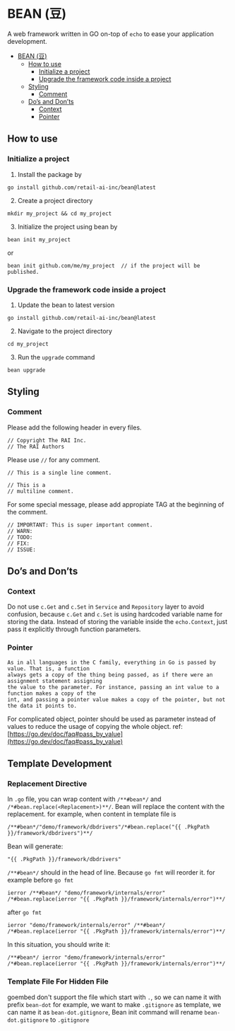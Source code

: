 <div id="top"></div>

# BEAN (豆)
A web framework written in GO on-top of `echo` to ease your application development.
- [BEAN (豆)](#bean-豆)
  - [How to use](#how-to-use)
    - [Initialize a project](#initialize-a-project)
    - [Upgrade the framework code inside a project](#upgrade-the-framework-code-inside-a-project)
  - [Styling](#styling)
    - [Comment](#comment)
  - [Do’s and Don’ts](#dos-and-donts)
    - [Context](#context)
    - [Pointer](#pointer)

## How to use
### Initialize a project
1. Install the package by
```
go install github.com/retail-ai-inc/bean@latest
```
2. Create a project directory
```
mkdir my_project && cd my_project
```
3. Initialize the project using bean by
```
bean init my_project
```
or
```
bean init github.com/me/my_project  // if the project will be published.
```
### Upgrade the framework code inside a project
1. Update the bean to latest version
```
go install github.com/retail-ai-inc/bean@latest
```
2. Navigate to the project directory
```
cd my_project
```
3. Run the `upgrade` command
```
bean upgrade
```

## Styling
### Comment
Please add the following header in every files.
```
// Copyright The RAI Inc.
// The RAI Authors
```
Please use `//` for any comment.
```
// This is a single line comment.

// This is a
// multiline comment.
```
For some special message, please add appropiate TAG at the beginning of the comment.
```
// IMPORTANT: This is super important comment.
// WARN:
// TODO:
// FIX:
// ISSUE:
```

## Do’s and Don’ts
### Context
Do not use `c.Get` and `c.Set` in `Service` and `Repository` layer to avoid confusion, because `c.Get` and `c.Set` is using hardcoded variable name for storing the data. Instead of storing the variable inside the `echo.Context`, just pass it explicitly through function parameters.

### Pointer
```
As in all languages in the C family, everything in Go is passed by value. That is, a function
always gets a copy of the thing being passed, as if there were an assignment statement assigning
the value to the parameter. For instance, passing an int value to a function makes a copy of the
int, and passing a pointer value makes a copy of the pointer, but not the data it points to.
```
For complicated object, pointer should be used as parameter instead of values to reduce the usage of copying the whole object. ref: [https://go.dev/doc/faq#pass_by_value](https://go.dev/doc/faq#pass_by_value)

## Template Development

### Replacement Directive

In `.go` file, you can wrap content with `/**#bean*/` and `/*#bean.replace(<Replacement>)**/`. Bean will replace the content with the replacement.
for example, when content in template file is 
```text
/**#bean*/"demo/framework/dbdrivers"/*#bean.replace("{{ .PkgPath }}/framework/dbdrivers")**/
```
Bean will generate:
```text
"{{ .PkgPath }}/framework/dbdrivers"
```

`/**#bean*/` should in the head of line. Because `go fmt` will reorder it.
for example
before `go fmt`
```text
ierror /**#bean*/ "demo/framework/internals/error" /*#bean.replace(ierror "{{ .PkgPath }}/framework/internals/error")**/
```
after `go fmt`
```text
ierror "demo/framework/internals/error" /**#bean*/  /*#bean.replace(ierror "{{ .PkgPath }}/framework/internals/error")**/
```
In this situation, you should write it:
```text
/**#bean*/ ierror "demo/framework/internals/error" /*#bean.replace(ierror "{{ .PkgPath }}/framework/internals/error")**/
```

### Template File For Hidden File

goembed don't support the file which start with `.`, so we can name it with prefix `bean-dot`
for example, we want to make `.gitignore` as template, we can name it as `bean-dot.gitignore`, Bean init command will rename `bean-dot.gitignore` to `.gitignore` 